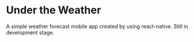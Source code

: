 # Under the Weather

A simple weather forecast mobile app created by using react-native. Still in development stage.
